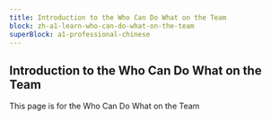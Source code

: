 ```yaml
---
title: Introduction to the Who Can Do What on the Team
block: zh-a1-learn-who-can-do-what-on-the-team
superBlock: a1-professional-chinese
---
```


## Introduction to the Who Can Do What on the Team

This page is for the Who Can Do What on the Team
